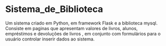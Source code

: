 # Sistema_de_Biblioteca
Um sistema criado em Python, em framework Flask e a biblioteca mysql.
Consiste em paginas que apresentam valores de livros, alunos, empréstimos e devoluções de livros ,
em conjunto com formulários para o usuário controlar inserir dados ao sistema. 
